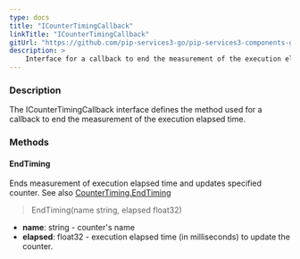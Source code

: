 ```yaml
---
type: docs
title: "ICounterTimingCallback"
linkTitle: "ICounterTimingCallback"
gitUrl: "https://github.com/pip-services3-go/pip-services3-components-go"
description: >
    Interface for a callback to end the measurement of the execution elapsed time.
---
```


### Description

The ICounterTimingCallback interface defines the method used for a callback to end the measurement of the execution elapsed time. 

### Methods

#### EndTiming
Ends measurement of execution elapsed time and updates specified counter.
See also [CounterTiming.EndTiming](../counter_timing/#endtiming)

> EndTiming(name string, elapsed float32)

- **name**: string - counter's name
- **elapsed**: float32 - execution elapsed time (in milliseconds) to update the counter.
